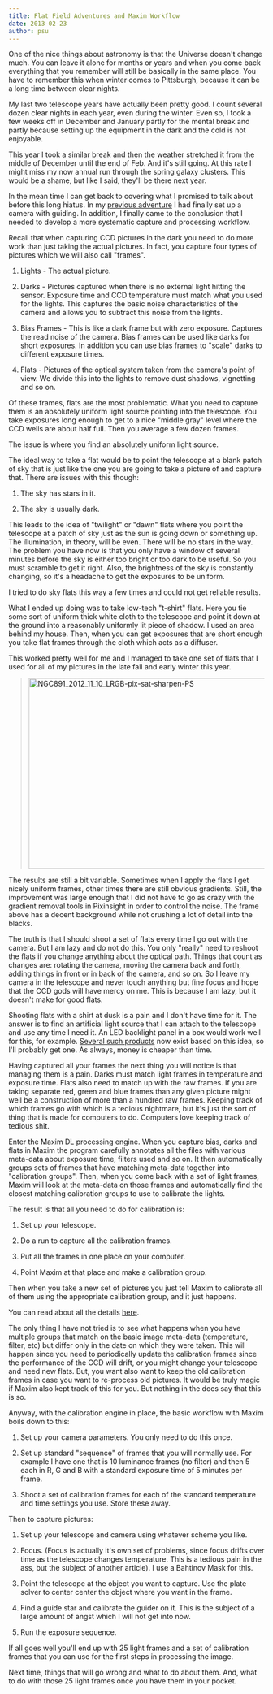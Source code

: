 ```yaml
---
title: Flat Field Adventures and Maxim Workflow
date: 2013-02-23
author: psu
---
```


One of the nice things about astronomy is that the Universe doesn't change much. You can leave it alone for months or years and when you come back everything that you remember will still be basically in the same place. You have to remember this when winter comes to Pittsburgh, because it can be a long time between clear nights.

My last two telescope years have actually been pretty good. I count several dozen clear nights in each year, even during the winter. Even so, I took a few weeks off in December and January partly for the mental break and partly because setting up the equipment in the dark and the cold is not enjoyable.

This year I took a similar break and then the weather stretched it from the middle of December until the end of Feb. And it's still going. At this rate I might miss my now annual run through the spring galaxy clusters. This would be a shame, but like I said, they'll be there next year.

In the mean time I can get back to covering what I promised to talk about before this long hiatus. In my <a href="http://atelescopeinthecity.blogspot.com/2012/10/ccd-picture-techniques-part-2.html">previous adventure</a> I had finally set up a camera with guiding. In addition, I finally came to the conclusion that I needed to develop a more systematic capture and processing workflow.

Recall that when capturing CCD pictures in the dark you need to do more work than just taking the actual pictures. In fact, you capture four types of pictures which we will also call "frames".

1. Lights - The actual picture.

2. Darks - Pictures captured when there is no external light hitting the sensor. Exposure time and CCD temperature must match what you used for the lights. This captures the basic noise characteristics of the camera and allows you to subtract this noise from the lights. 

3. Bias Frames - This is like a dark frame but with zero exposure. Captures the read noise of the camera. Bias frames can be used like darks for short exposures. In addition you can use bias frames to "scale" darks to different exposure times.

4. Flats - Pictures of the optical system taken from the camera's point of view. We divide this into the lights to remove dust shadows, vignetting and so on.

Of these frames, flats are the most problematic. What you need to capture them is an absolutely uniform light source pointing into the telescope. You take exposures long enough to get to a nice "middle gray" level where the CCD wells are about half full. Then you average a few dozen frames.

The issue is where you find an absolutely uniform light source.

The ideal way to take a flat would be to point the telescope at a blank patch of sky that is just like the one you are going to take a picture of and capture that. There are issues with this though:

1. The sky has stars in it.

2. The sky is usually dark.

This leads to the idea of "twilight" or "dawn" flats where you point the telescope at a patch of sky just as the sun is going down or something up. The illumination, in theory, will be even. There will be no stars in the way. The problem you have now is that you only have a window of several minutes before the sky is either too bright or too dark to be useful. So you must scramble to get it right. Also, the brightness of the sky is constantly changing, so it's a headache to get the exposures to be uniform.

I tried to do sky flats this way a few times and could not get reliable results.

What I ended up doing was to take low-tech "t-shirt" flats. Here you tie some sort of uniform thick white cloth to the telescope and point it down at the ground into a reasonably uniformly lit piece of shadow. I used an area behind my house. Then, when you can get exposures that are short enough you take flat frames through the cloth which acts as a diffuser. 

This worked pretty well for me and I managed to take one set of flats that I used for all of my pictures in the late fall and early winter this year.

> <a href="http://www.flickr.com/photos/79904144@N00/8175763702/" title="NGC891_2012_11_10_LRGB-pix-sat-sharpen-PS by psu13, on Flickr"><img src="http://farm9.staticflickr.com/8062/8175763702_c70e2464b1.jpg" width="500" height="375" alt="NGC891_2012_11_10_LRGB-pix-sat-sharpen-PS"></a>

The results are still a bit variable. Sometimes when I apply the  flats I get nicely uniform frames, other times there are still obvious gradients. Still, the improvement was large enough that I did not have to go as crazy with the gradient removal tools in Pixinsight in order to control the noise. The frame above has a decent background while not crushing a lot of detail into the blacks.

The truth is that I should shoot a set of flats every time I go out with the camera. But I am lazy and do not do this. You only "really" need to reshoot the flats if you change anything about the optical path. Things that count as changes are: rotating the camera, moving the camera back and forth, adding things in front or in back of the camera, and so on. So I leave my camera in the telescope and never touch anything but fine focus and hope that the CCD gods will have mercy on me. This is because I am lazy, but it doesn't make for good flats.

Shooting flats with a shirt at dusk is a pain and I don't have time for it. The answer is to find an artificial light source that I can attach to the telescope and use any time I need it. An LED backlight panel in a box would work well for this, for example. <a href="http://www.spike-a.com/flatfielders/">Several such products</a> now exist based on this idea, so I'll probably get one. As always, money is cheaper than time.

Having captured all your frames the next thing you will notice is that managing them is a pain. Darks must match light frames in temperature and exposure time. Flats also need to match up with the raw frames. If you are taking separate red, green and blue frames than any given picture might well be a construction of more than a hundred raw frames. Keeping track of which frames go with which is a tedious nightmare, but it's just the sort of thing that is made for computers to do. Computers love keeping track of tedious shit.

Enter the Maxim DL processing engine. When you capture bias, darks and flats in Maxim the program carefully annotates all the files with various meta-data about exposure time, filters used and so on. It then automatically groups sets of frames that have matching meta-data together into "calibration groups". Then, when you come back with a set of light frames, Maxim will look at the meta-data on those frames and automatically find the closest matching calibration groups to use to calibrate the lights.

The result is that all you need to do for calibration is:

1. Set up your telescope.

2. Do a run to capture all the calibration frames.

3. Put all the frames in one place on your computer.

4. Point Maxim at that place and make a calibration group.

Then when you take a new set of pictures you just tell Maxim to calibrate all of them using the appropriate calibration group, and it just happens.

You can read about all the details <a href="http://www.cyanogen.com/help/maximdl/Understanding_Calibration_Groups.htm">here</a>.

The only thing I have not tried is to see what happens when you have multiple groups that match on the basic image meta-data (temperature, filter, etc) but differ only in the date on which they were taken. This will happen since you need to periodically update the calibration frames since the performance of the CCD will drift, or you might change your telescope and need new flats. But, you want also want to keep the old calibration frames in case you want to re-process old pictures. It would be truly magic if Maxim also kept track of this for you. But nothing in the docs say that this is so.

Anyway, with the calibration engine in place, the basic workflow with Maxim boils down to this:

1. Set up your camera parameters. You only need to do this once.

2. Set up standard "sequence" of frames that you will normally use. For example I have one that is 10 luminance frames (no filter) and then 5 each in R, G and B with a standard exposure time of 5 minutes per frame.

3. Shoot a set of calibration frames for each of the standard temperature and time settings you use. Store these away.

Then to capture pictures:

1. Set up your telescope and camera using whatever scheme you like.

2. Focus. (Focus is actually it's own set of problems, since focus drifts over time as the telescope changes temperature. This is a tedious pain in the ass, but the subject of another article). I use a Bahtinov Mask for this.

3. Point the telescope at the object you want to capture. Use the plate solver to center center the object where you want in the frame. 

4. Find a guide star and calibrate the guider on it. This is the subject of a large amount of angst which I will not get into now.

5. Run the exposure sequence.

If all goes well you'll end up with 25 light frames and a set of calibration frames that you can use for the first steps in processing the image.

Next time, things that will go wrong and what to do about them. And, what to do with those 25 light frames once you have them in your pocket.
